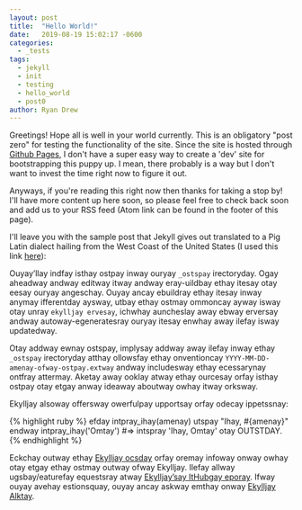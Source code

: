 ```yaml
---
layout: post
title:  "Hello World!"
date:   2019-08-19 15:02:17 -0600
categories: 
  - _tests
tags: 
  - jekyll 
  - init
  - testing
  - hello_world
  - post0
author: Ryan Drew
---
```


Greetings! Hope all is well in your world currently. This is an obligatory "post zero" for testing the functionality of the site. Since the site is hosted through [Github Pages](https://pages.github.com/), I don't have a super easy way to create a 'dev' site for bootstrapping this puppy up. I mean, there probably is a way but I don't want to invest the time right now to figure it out. 

Anyways, if you're reading this right now then thanks for taking a stop by! I'll have more content up here soon, so please feel free to check back soon and add us to your RSS feed (Atom link can be found in the footer of this page).

I'll leave you with the sample post that Jekyll gives out translated to a Pig Latin dialect hailing from the West Coast of the United States (I used this link [here](http://users.snowcrest.net/donnelly/piglatin.html)):

Ouyay’llay indfay isthay ostpay inway ouryay `_ostspay` irectoryday. Ogay aheadway andway editway itway andway eray-uildbay ethay itesay otay eesay ouryay angeschay. Ouyay ancay ebuildray ethay itesay inway anymay ifferentday aysway, utbay ethay ostmay ommoncay ayway isway otay unray `ekylljay ervesay`, ichwhay auncheslay away ebway erversay andway autoway-egeneratesray ouryay itesay enwhay away ilefay isway updatedway.

Otay addway ewnay ostspay, implysay addway away ilefay inway ethay `_ostspay` irectoryday atthay ollowsfay ethay onventioncay `YYYY-MM-DD-amenay-ofway-ostpay.extway` andway includesway ethay ecessarynay ontfray attermay. Aketay away ooklay atway ethay ourcesay orfay isthay ostpay otay etgay anway ideaway aboutway owhay itway orksway.

Ekylljay alsoway offersway owerfulpay upportsay orfay odecay 
ippetssnay:

{% highlight ruby %}
efday intpray_ihay(amenay)
  utspay "Ihay, #{amenay}"
endway
intpray_ihay('Omtay')
#=> intspray 'Ihay, Omtay' otay OUTSTDAY.
{% endhighlight %}

Eckchay outway ethay [Ekylljay ocsday][ekylljay-ocsday] orfay oremay infoway onway owhay otay etgay ethay ostmay outway ofway Ekylljay. Ilefay allway ugsbay/eaturefay equestsray atway [Ekylljay’say ItHubgay eporay][ekylljay-ghay]. Ifway ouyay avehay estionsquay, ouyay ancay askway emthay onway [Ekylljay Alktay][ekylljay-alktay].

[ekylljay-ocsday]: https://jekyllrb.com/docs/home
[ekylljay-ghay]:   https://github.com/jekyll/jekyll
[ekylljay-alktay]: https://talk.jekyllrb.com/
